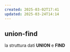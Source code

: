 ```yaml
---
created: 2025-03-02T17:41
updated: 2025-03-24T14:14
---
```

## union-find
la struttura dati **UNION** e **FIND**